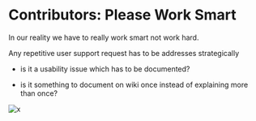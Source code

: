# Contributors: Please Work Smart

In our reality we have to really work smart not work hard.

Any repetitive user support request has to be addresses strategically

* is it a usability issue which has to be documented?

* is it something to document on wiki once instead of explaining more than once?

![x](Images/cavemen-wheel-cartoon.png)

